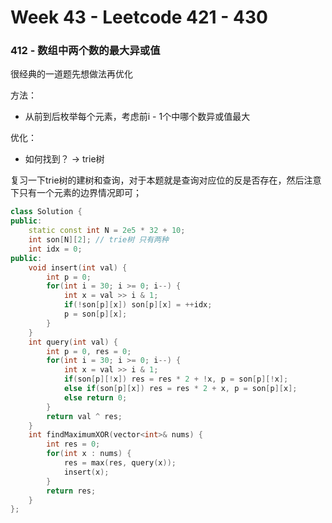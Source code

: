 # Week 43 - Leetcode 421 - 430

### 412 - 数组中两个数的最大异或值

很经典的一道题先想做法再优化

方法：

- 从前到后枚举每个元素，考虑前i - 1个中哪个数异或值最大

优化：

- 如何找到？ -> trie树

复习一下trie树的建树和查询，对于本题就是查询对应位的反是否存在，然后注意下只有一个元素的边界情况即可；

```cpp
class Solution {
public:
    static const int N = 2e5 * 32 + 10;
    int son[N][2]; // trie树 只有两种
    int idx = 0;
public:
    void insert(int val) {
        int p = 0;
        for(int i = 30; i >= 0; i--) {
            int x = val >> i & 1;
            if(!son[p][x]) son[p][x] = ++idx;
            p = son[p][x];
        }
    }
    int query(int val) {
        int p = 0, res = 0;
        for(int i = 30; i >= 0; i--) {
            int x = val >> i & 1;
            if(son[p][!x]) res = res * 2 + !x, p = son[p][!x];
            else if(son[p][x]) res = res * 2 + x, p = son[p][x];
            else return 0;
        }
        return val ^ res;
    }
    int findMaximumXOR(vector<int>& nums) {
        int res = 0;
        for(int x : nums) {
            res = max(res, query(x));
            insert(x);
        }
        return res;
    }
};
```
